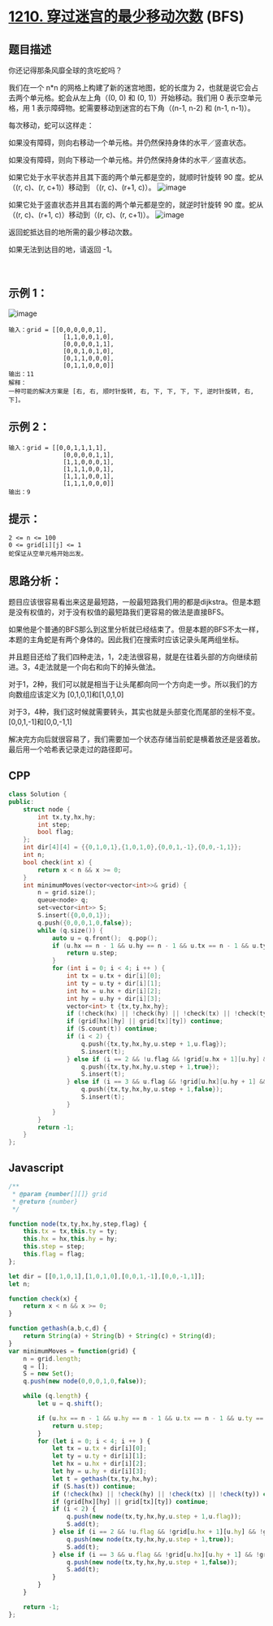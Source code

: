 # [1210. 穿过迷宫的最少移动次数](https://leetcode.cn/problems/minimum-moves-to-reach-target-with-rotations/) (BFS)

## 题目描述
你还记得那条风靡全球的贪吃蛇吗？

我们在一个 n*n 的网格上构建了新的迷宫地图，蛇的长度为 2，也就是说它会占去两个单元格。蛇会从左上角（(0, 0) 和 (0, 1)）开始移动。我们用 0 表示空单元格，用 1 表示障碍物。蛇需要移动到迷宫的右下角（(n-1, n-2) 和 (n-1, n-1)）。

每次移动，蛇可以这样走：

如果没有障碍，则向右移动一个单元格。并仍然保持身体的水平／竖直状态。

如果没有障碍，则向下移动一个单元格。并仍然保持身体的水平／竖直状态。

如果它处于水平状态并且其下面的两个单元都是空的，就顺时针旋转 90 度。蛇从（(r, c)、(r, c+1)）移动到 （(r, c)、(r+1, c)）。
![image](https://user-images.githubusercontent.com/72189350/201102741-95d3707d-2fc1-4397-9efa-562de2e943c2.png)


如果它处于竖直状态并且其右面的两个单元都是空的，就逆时针旋转 90 度。蛇从（(r, c)、(r+1, c)）移动到（(r, c)、(r, c+1)）。
![image](https://user-images.githubusercontent.com/72189350/201102758-f2e7d01f-7ffe-4d60-aa1c-934b76643c34.png)


返回蛇抵达目的地所需的最少移动次数。

如果无法到达目的地，请返回 -1。

 

## 示例 1：

![image](https://user-images.githubusercontent.com/72189350/201102806-487b8acc-6aee-49a9-ae28-0bdecc2f1ba1.png)
```
输入：grid = [[0,0,0,0,0,1],
               [1,1,0,0,1,0],
               [0,0,0,0,1,1],
               [0,0,1,0,1,0],
               [0,1,1,0,0,0],
               [0,1,1,0,0,0]]
输出：11
解释：
一种可能的解决方案是 [右, 右, 顺时针旋转, 右, 下, 下, 下, 下, 逆时针旋转, 右, 下]。
```

## 示例 2：
```
输入：grid = [[0,0,1,1,1,1],
               [0,0,0,0,1,1],
               [1,1,0,0,0,1],
               [1,1,1,0,0,1],
               [1,1,1,0,0,1],
               [1,1,1,0,0,0]]
输出：9
```

## 提示：
```
2 <= n <= 100
0 <= grid[i][j] <= 1
蛇保证从空单元格开始出发。
```
## 思路分析：
题目应该很容易看出来这是最短路，一般最短路我们用的都是dijkstra。但是本题是没有权值的，对于没有权值的最短路我们更容易的做法是直接BFS。

如果他是个普通的BFS那么到这里分析就已经结束了。但是本题的BFS不太一样，本题的主角蛇是有两个身体的。因此我们在搜索时应该记录头尾两组坐标。

并且题目还给了我们四种走法，1，2走法很容易，就是在往着头部的方向继续前进。3，4走法就是一个向右和向下的掉头做法。

对于1，2种，我们可以就是相当于让头尾都向同一个方向走一步。所以我们的方向数组应该定义为 [0,1,0,1]和[1,0,1,0]

对于3，4种，我们这时候就需要转头，其实也就是头部变化而尾部的坐标不变。[0,0,1,-1]和[0,0,-1,1]

解决完方向后就很容易了，我们需要加一个状态存储当前蛇是横着放还是竖着放。最后用一个哈希表记录走过的路径即可。

## CPP
```cpp
class Solution {
public:
    struct node {
        int tx,ty,hx,hy;
        int step;
        bool flag;
    };
    int dir[4][4] = {{0,1,0,1},{1,0,1,0},{0,0,1,-1},{0,0,-1,1}};
    int n;
    bool check(int x) {
        return x < n && x >= 0;
    }
    int minimumMoves(vector<vector<int>>& grid) {
        n = grid.size();
        queue<node> q;
        set<vector<int>> S;
        S.insert({0,0,0,1});
        q.push({0,0,0,1,0,false});
        while (q.size()) {
            auto u = q.front();  q.pop();
            if (u.hx == n - 1 && u.hy == n - 1 && u.tx == n - 1 && u.ty == n - 2) {
                return u.step;
            }
            for (int i = 0; i < 4; i ++ ) {
                int tx = u.tx + dir[i][0];
                int ty = u.ty + dir[i][1];
                int hx = u.hx + dir[i][2];
                int hy = u.hy + dir[i][3];
                vector<int> t {tx,ty,hx,hy};
                if (!check(hx) || !check(hy) || !check(tx) || !check(ty)) continue;
                if (grid[hx][hy] || grid[tx][ty]) continue;
                if (S.count(t)) continue;
                if (i < 2) {
                    q.push({tx,ty,hx,hy,u.step + 1,u.flag});
                    S.insert(t);
                } else if (i == 2 && !u.flag && !grid[u.hx + 1][u.hy] && !grid[u.tx + 1][u.ty]) {
                    q.push({tx,ty,hx,hy,u.step + 1,true});
                    S.insert(t);
                } else if (i == 3 && u.flag && !grid[u.hx][u.hy + 1] && !grid[u.tx][u.ty + 1]) {
                    q.push({tx,ty,hx,hy,u.step + 1,false});
                    S.insert(t);
                }
            }
        }
        return -1;
    }
};
```

## Javascript
```Javascript
/**
 * @param {number[][]} grid
 * @return {number}
 */

function node(tx,ty,hx,hy,step,flag) {
    this.tx = tx,this.ty = ty;
    this.hx = hx,this.hy = hy;
    this.step = step;
    this.flag = flag;
};

let dir = [[0,1,0,1],[1,0,1,0],[0,0,1,-1],[0,0,-1,1]];
let n;

function check(x) {
    return x < n && x >= 0;
}

function gethash(a,b,c,d) {
    return String(a) + String(b) + String(c) + String(d);
} 
var minimumMoves = function(grid) {
    n = grid.length;
    q = [];
    S = new Set();
    q.push(new node(0,0,0,1,0,false));

    while (q.length) {
        let u = q.shift();

        if (u.hx == n - 1 && u.hy == n - 1 && u.tx == n - 1 && u.ty == n - 2) {
            return u.step;
        }
        for (let i = 0; i < 4; i ++ ) {
            let tx = u.tx + dir[i][0];
            let ty = u.ty + dir[i][1];
            let hx = u.hx + dir[i][2];
            let hy = u.hy + dir[i][3];
            let t = gethash(tx,ty,hx,hy);
            if (S.has(t)) continue;
            if (!check(hx) || !check(hy) || !check(tx) || !check(ty)) continue;
            if (grid[hx][hy] || grid[tx][ty]) continue;
            if (i < 2) {
                q.push(new node(tx,ty,hx,hy,u.step + 1,u.flag));
                S.add(t);
            } else if (i == 2 && !u.flag && !grid[u.hx + 1][u.hy] && !grid[u.tx + 1][u.ty]) {
                q.push(new node(tx,ty,hx,hy,u.step + 1,true));
                S.add(t);
            } else if (i == 3 && u.flag && !grid[u.hx][u.hy + 1] && !grid[u.tx][u.ty + 1]) {
                q.push(new node(tx,ty,hx,hy,u.step + 1,false));
                S.add(t);
            }
        }
    }

    return -1;
};
```


